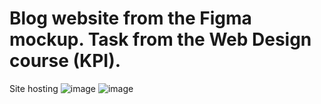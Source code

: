 # Blog website from the Figma mockup. Task from the Web Design course (KPI).
Site hosting
![image](https://user-images.githubusercontent.com/48406339/204265630-486edfc6-39e7-477f-b07a-1b00309a870e.png)
![image](https://user-images.githubusercontent.com/48406339/204265870-9b68aba0-3959-46a5-9547-7fac01f80038.png)

